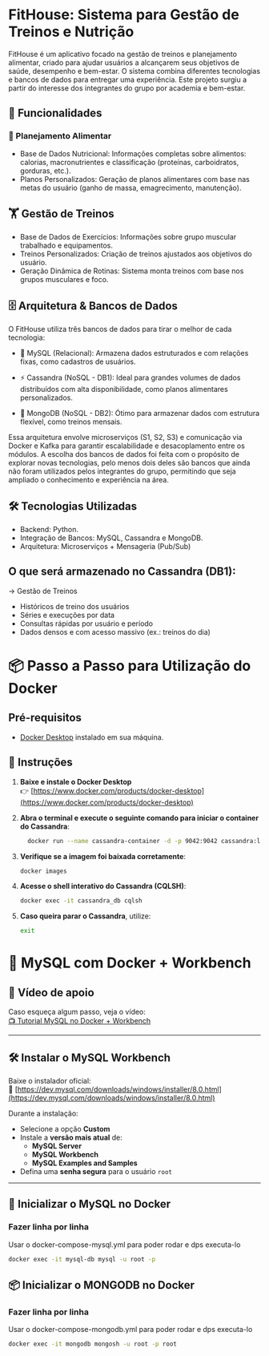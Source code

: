 # FitHouse: Sistema para Gestão de Treinos e Nutrição
FitHouse é um aplicativo focado na gestão de treinos e planejamento alimentar, criado para ajudar usuários a alcançarem seus objetivos de saúde, desempenho e bem-estar. O sistema combina diferentes tecnologias e bancos de dados para entregar uma experiência. Este projeto surgiu a partir do interesse dos integrantes do grupo por academia e bem-estar.

## 🧩 Funcionalidades

### 🍎 Planejamento Alimentar
- Base de Dados Nutricional:
Informações completas sobre alimentos: calorias, macronutrientes e classificação (proteínas, carboidratos, gorduras, etc.).
- Planos Personalizados:
Geração de planos alimentares com base nas metas do usuário (ganho de massa, emagrecimento, manutenção).

## 🏋️ Gestão de Treinos
- Base de Dados de Exercícios:
Informações sobre grupo muscular trabalhado e equipamentos.
- Treinos Personalizados:
Criação de treinos ajustados aos objetivos do usuário.
- Geração Dinâmica de Rotinas:
Sistema monta treinos com base nos grupos musculares e foco.

## 🗄️ Arquitetura & Bancos de Dados
O FitHouse utiliza três bancos de dados para tirar o melhor de cada tecnologia:

- 🐬 MySQL (Relacional):
Armazena dados estruturados e com relações fixas, como cadastros de usuários.

- ⚡ Cassandra (NoSQL - DB1):
Ideal para grandes volumes de dados distribuídos com alta disponibilidade, como planos alimentares personalizados.

- 🍃 MongoDB (NoSQL - DB2):
Ótimo para armazenar dados com estrutura flexível, como treinos mensais.

Essa arquitetura envolve microserviços (S1, S2, S3) e comunicação via Docker e Kafka para garantir escalabilidade e desacoplamento entre os módulos.
A escolha dos bancos de dados foi feita com o propósito de explorar novas tecnologias, pelo menos dois deles são bancos que ainda não foram utilizados pelos integrantes do grupo, permitindo que seja ampliado o conhecimento e experiência na área.  

## 🛠️ Tecnologias Utilizadas
- Backend: Python.
- Integração de Bancos: MySQL, Cassandra e MongoDB.
- Arquitetura: Microserviços + Mensageria (Pub/Sub)

## O que será armazenado no Cassandra (DB1):

-> Gestão de Treinos
- Históricos de treino dos usuários
- Séries e execuções por data
- Consultas rápidas por usuário e período
- Dados densos e com acesso massivo (ex.: treinos do dia)

# 📦 Passo a Passo para Utilização do Docker

## Pré-requisitos

- [Docker Desktop](https://www.docker.com/products/docker-desktop) instalado em sua máquina.

## 🚀 Instruções

1. **Baixe e instale o Docker Desktop**  
   👉 [https://www.docker.com/products/docker-desktop](https://www.docker.com/products/docker-desktop)

2. **Abra o terminal e execute o seguinte comando para iniciar o container do Cassandra**:

   ```bash
     docker run --name cassandra-container -d -p 9042:9042 cassandra:latest
   ```

3. **Verifique se a imagem foi baixada corretamente**:

   ```bash
   docker images
   ```

4. **Acesse o shell interativo do Cassandra (CQLSH)**:

   ```bash
   docker exec -it cassandra_db cqlsh
   ```

5. **Caso queira parar o Cassandra**, utilize:

   ```bash
   exit
   ```
   
# 🐬 MySQL com Docker + Workbench

## 🎥 Vídeo de apoio  
Caso esqueça algum passo, veja o vídeo:  
[📺 Tutorial MySQL no Docker + Workbench](https://youtu.be/a5ul8o76Hqw?si=DICC2MKbN59JIyoN)

---

## 🛠️ Instalar o MySQL Workbench

Baixe o instalador oficial:  
🔗 [https://dev.mysql.com/downloads/windows/installer/8.0.html](https://dev.mysql.com/downloads/windows/installer/8.0.html)

Durante a instalação:

- Selecione a opção **Custom**
- Instale a **versão mais atual** de:
  - **MySQL Server**
  - **MySQL Workbench**
  - **MySQL Examples and Samples**
- Defina uma **senha segura** para o usuário `root`

---

## 🐳 Inicializar o MySQL no Docker

### Fazer linha por linha

Usar o docker-compose-mysql.yml para poder rodar e dps executa-lo
```bash
docker exec -it mysql-db mysql -u root -p
```

## 📦 Inicializar o MONGODB no Docker

### Fazer linha por linha

Usar o docker-compose-mongodb.yml para poder rodar e dps executa-lo
```bash
docker exec -it mongodb mongosh -u root -p root
```
